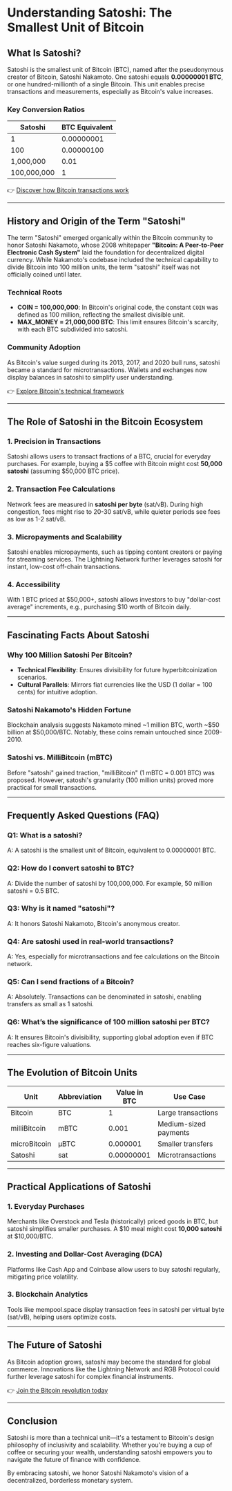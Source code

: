 # Understanding Satoshi: The Smallest Unit of Bitcoin  

## What Is Satoshi?  

Satoshi is the smallest unit of Bitcoin (BTC), named after the pseudonymous creator of Bitcoin, Satoshi Nakamoto. One satoshi equals **0.00000001 BTC**, or one hundred-millionth of a single Bitcoin. This unit enables precise transactions and measurements, especially as Bitcoin's value increases.  

### Key Conversion Ratios  
| Satoshi | BTC Equivalent |  
|---------|----------------|  
| 1       | 0.00000001     |  
| 100     | 0.00000100     |  
| 1,000,000 | 0.01         |  
| 100,000,000 | 1           |  

👉 [Discover how Bitcoin transactions work](https://bit.ly/okx-bonus)  

---

## History and Origin of the Term "Satoshi"  

The term "Satoshi" emerged organically within the Bitcoin community to honor Satoshi Nakamoto, whose 2008 whitepaper **"Bitcoin: A Peer-to-Peer Electronic Cash System"** laid the foundation for decentralized digital currency. While Nakamoto's codebase included the technical capability to divide Bitcoin into 100 million units, the term "satoshi" itself was not officially coined until later.  

### Technical Roots  
- **COIN = 100,000,000**: In Bitcoin's original code, the constant `COIN` was defined as 100 million, reflecting the smallest divisible unit.  
- **MAX_MONEY = 21,000,000 BTC**: This limit ensures Bitcoin's scarcity, with each BTC subdivided into satoshi.  

### Community Adoption  
As Bitcoin's value surged during its 2013, 2017, and 2020 bull runs, satoshi became a standard for microtransactions. Wallets and exchanges now display balances in satoshi to simplify user understanding.  

👉 [Explore Bitcoin's technical framework](https://bit.ly/okx-bonus)  

---

## The Role of Satoshi in the Bitcoin Ecosystem  

### 1. **Precision in Transactions**  
Satoshi allows users to transact fractions of a BTC, crucial for everyday purchases. For example, buying a $5 coffee with Bitcoin might cost **50,000 satoshi** (assuming $50,000 BTC price).  

### 2. **Transaction Fee Calculations**  
Network fees are measured in **satoshi per byte** (sat/vB). During high congestion, fees might rise to 20-30 sat/vB, while quieter periods see fees as low as 1-2 sat/vB.  

### 3. **Micropayments and Scalability**  
Satoshi enables micropayments, such as tipping content creators or paying for streaming services. The Lightning Network further leverages satoshi for instant, low-cost off-chain transactions.  

### 4. **Accessibility**  
With 1 BTC priced at $50,000+, satoshi allows investors to buy "dollar-cost average" increments, e.g., purchasing $10 worth of Bitcoin daily.  

---

## Fascinating Facts About Satoshi  

### Why 100 Million Satoshi Per Bitcoin?  
- **Technical Flexibility**: Ensures divisibility for future hyperbitcoinization scenarios.  
- **Cultural Parallels**: Mirrors fiat currencies like the USD (1 dollar = 100 cents) for intuitive adoption.  

### Satoshi Nakamoto's Hidden Fortune  
Blockchain analysis suggests Nakamoto mined ~1 million BTC, worth ~$50 billion at $50,000/BTC. Notably, these coins remain untouched since 2009-2010.  

### Satoshi vs. MilliBitcoin (mBTC)  
Before "satoshi" gained traction, "milliBitcoin" (1 mBTC = 0.001 BTC) was proposed. However, satoshi's granularity (100 million units) proved more practical for small transactions.  

---

## Frequently Asked Questions (FAQ)  

### Q1: What is a satoshi?  
A: A satoshi is the smallest unit of Bitcoin, equivalent to 0.00000001 BTC.  

### Q2: How do I convert satoshi to BTC?  
A: Divide the number of satoshi by 100,000,000. For example, 50 million satoshi = 0.5 BTC.  

### Q3: Why is it named "satoshi"?  
A: It honors Satoshi Nakamoto, Bitcoin's anonymous creator.  

### Q4: Are satoshi used in real-world transactions?  
A: Yes, especially for microtransactions and fee calculations on the Bitcoin network.  

### Q5: Can I send fractions of a Bitcoin?  
A: Absolutely. Transactions can be denominated in satoshi, enabling transfers as small as 1 satoshi.  

### Q6: What’s the significance of 100 million satoshi per BTC?  
A: It ensures Bitcoin's divisibility, supporting global adoption even if BTC reaches six-figure valuations.  

---

## The Evolution of Bitcoin Units  

| Unit         | Abbreviation | Value in BTC | Use Case              |  
|--------------|--------------|--------------|-----------------------|  
| Bitcoin      | BTC          | 1            | Large transactions    |  
| milliBitcoin | mBTC         | 0.001        | Medium-sized payments |  
| microBitcoin | μBTC         | 0.000001     | Smaller transfers     |  
| Satoshi      | sat          | 0.00000001   | Microtransactions     |  

---

## Practical Applications of Satoshi  

### 1. **Everyday Purchases**  
Merchants like Overstock and Tesla (historically) priced goods in BTC, but satoshi simplifies smaller purchases. A $10 meal might cost **10,000 satoshi** at $10,000/BTC.  

### 2. **Investing and Dollar-Cost Averaging (DCA)**  
Platforms like Cash App and Coinbase allow users to buy satoshi regularly, mitigating price volatility.  

### 3. **Blockchain Analytics**  
Tools like mempool.space display transaction fees in satoshi per virtual byte (sat/vB), helping users optimize costs.  

---

## The Future of Satoshi  

As Bitcoin adoption grows, satoshi may become the standard for global commerce. Innovations like the Lightning Network and RGB Protocol could further leverage satoshi for complex financial instruments.  

👉 [Join the Bitcoin revolution today](https://bit.ly/okx-bonus)  

---

## Conclusion  

Satoshi is more than a technical unit—it's a testament to Bitcoin's design philosophy of inclusivity and scalability. Whether you're buying a cup of coffee or securing your wealth, understanding satoshi empowers you to navigate the future of finance with confidence.  

By embracing satoshi, we honor Satoshi Nakamoto's vision of a decentralized, borderless monetary system.